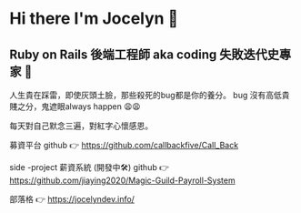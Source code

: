 # Hi there I'm Jocelyn 👋

## Ruby on Rails 後端工程師 aka coding 失敗迭代史專家 🐸
人生貴在踩雷，即使灰頭土臉，那些殺死的bug都是你的養分。
bug 沒有高低貴賤之分，鬼遮眼always happen 😩😩

每天對自己默念三遍，對紅字心懷感恩。

募資平台 github 👉 https://github.com/callbackfive/Call_Back 

side -project 薪資系統 (開發中🛠) github 👉 https://github.com/jiaying2020/Magic-Guild-Payroll-System

部落格 👉 https://jocelyndev.info/
